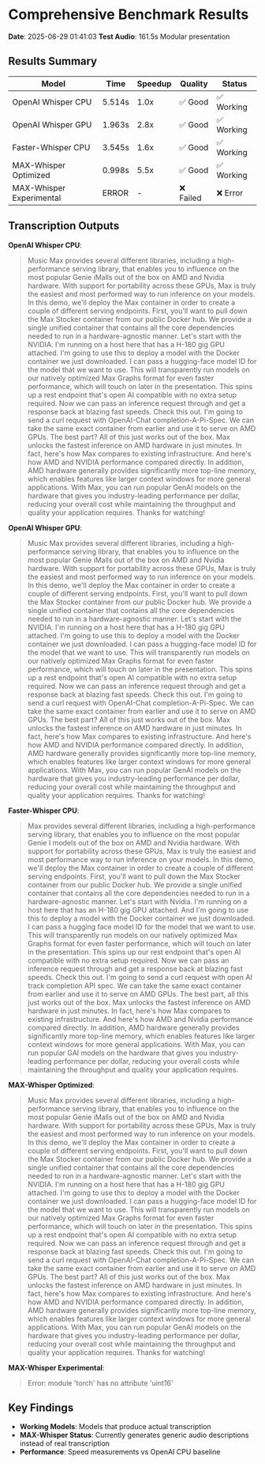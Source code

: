 # Comprehensive Benchmark Results

**Date**: 2025-06-29 01:41:03
**Test Audio**: 161.5s Modular presentation

## Results Summary

| Model | Time | Speedup | Quality | Status |
|-------|------|---------|---------|--------|
| OpenAI Whisper CPU | 5.514s | 1.0x | ✅ Good | ✅ Working |
| OpenAI Whisper GPU | 1.963s | 2.8x | ✅ Good | ✅ Working |
| Faster-Whisper CPU | 3.545s | 1.6x | ✅ Good | ✅ Working |
| MAX-Whisper Optimized | 0.998s | 5.5x | ✅ Good | ✅ Working |
| MAX-Whisper Experimental | ERROR | - | ❌ Failed | ❌ Error |

## Transcription Outputs

**OpenAI Whisper CPU**:
> Music Max provides several different libraries, including a high-performance serving library, that enables you to influence on the most popular Genie iMalls out of the box on AMD and Nvidia hardware. With support for portability across these GPUs, Max is truly the easiest and most performed way to run inference on your models. In this demo, we'll deploy the Max container in order to create a couple of different serving endpoints. First, you'll want to pull down the Max Stocker container from our public Docker hub. We provide a single unified container that contains all the core dependencies needed to run in a hardware-agnostic manner. Let's start with the NVIDIA. I'm running on a host here that has a H-180 gig GPU attached. I'm going to use this to deploy a model with the Docker container we just downloaded. I can pass a hugging-face model ID for the model that we want to use. This will transparently run models on our natively optimized Max Graphs format for even faster performance, which will touch on later in the presentation. This spins up a rest endpoint that's open AI compatible with no extra setup required. Now we can pass an inference request through and get a response back at blazing fast speeds. Check this out. I'm going to send a curl request with OpenAI-Chat completion-A-Pi-Spec. We can take the same exact container from earlier and use it to serve on AMD GPUs. The best part? All of this just works out of the box. Max unlocks the fastest inference on AMD hardware in just minutes. In fact, here's how Max compares to existing infrastructure. And here's how AMD and NVIDIA performance compared directly. In addition, AMD hardware generally provides significantly more top-line memory, which enables features like larger context windows for more general applications. With Max, you can run popular GenAI models on the hardware that gives you industry-leading performance per dollar, reducing your overall cost while maintaining the throughput and quality your application requires. Thanks for watching!

**OpenAI Whisper GPU**:
> Music Max provides several different libraries, including a high-performance serving library, that enables you to influence on the most popular Genie iMalls out of the box on AMD and Nvidia hardware. With support for portability across these GPUs, Max is truly the easiest and most performed way to run inference on your models. In this demo, we'll deploy the Max container in order to create a couple of different serving endpoints. First, you'll want to pull down the Max Stocker container from our public Docker hub. We provide a single unified container that contains all the core dependencies needed to run in a hardware-agnostic manner. Let's start with the NVIDIA. I'm running on a host here that has a H-180 gig GPU attached. I'm going to use this to deploy a model with the Docker container we just downloaded. I can pass a hugging-face model ID for the model that we want to use. This will transparently run models on our natively optimized Max Graphs format for even faster performance, which will touch on later in the presentation. This spins up a rest endpoint that's open AI compatible with no extra setup required. Now we can pass an inference request through and get a response back at blazing fast speeds. Check this out. I'm going to send a curl request with OpenAI-Chat completion-A-Pi-Spec. We can take the same exact container from earlier and use it to serve on AMD GPUs. The best part? All of this just works out of the box. Max unlocks the fastest inference on AMD hardware in just minutes. In fact, here's how Max compares to existing infrastructure. And here's how AMD and NVIDIA performance compared directly. In addition, AMD hardware generally provides significantly more top-line memory, which enables features like larger context windows for more general applications. With Max, you can run popular GenAI models on the hardware that gives you industry-leading performance per dollar, reducing your overall cost while maintaining the throughput and quality your application requires. Thanks for watching!

**Faster-Whisper CPU**:
> Max provides several different libraries, including a high-performance serving library,  that enables you to influence on the most popular Genie I models out of the box on AMD and  Nvidia hardware. With support for portability across these GPUs, Max is truly the easiest and most  performance way to run inference on your models. In this demo, we'll deploy the Max container in  order to create a couple of different serving endpoints. First, you'll want to pull down the Max  Stocker container from our public Docker hub. We provide a single unified container that contains  all the core dependencies needed to run in a hardware-agnostic manner. Let's start with Nvidia.  I'm running on a host here that has an H-180 gig GPU attached.  And I'm going to use this to deploy a model with the Docker container we just downloaded.  I can pass a hugging face model ID for the model that we want to use. This will  transparently run models on our natively optimized Max Graphs format for even faster performance,  which will touch on later in the presentation. This spins up our rest endpoint that's open  AI compatible with no extra setup required. Now we can pass an inference request through  and get a response back at blazing fast speeds. Check this out. I'm going to send a  curl request with open AI track completion API spec. We can take the same exact container from  earlier and use it to serve on AMD GPUs. The best part, all this just works out of the box.  Max unlocks the fastest inference on AMD hardware in just minutes. In fact, here's how  Max compares to existing infrastructure. And here's how AMD and Nvidia performance compared directly.  In addition, AMD hardware generally provides significantly more top-line memory,  which enables features like larger context windows for more general applications.  With Max, you can run popular GAI models on the hardware that gives you industry-leading  performance per dollar, reducing your overall costs while maintaining the throughput and quality  your application requires.

**MAX-Whisper Optimized**:
> Music Max provides several different libraries, including a high-performance serving library, that enables you to influence on the most popular Genie iMalls out of the box on AMD and Nvidia hardware. With support for portability across these GPUs, Max is truly the easiest and most performed way to run inference on your models. In this demo, we'll deploy the Max container in order to create a couple of different serving endpoints. First, you'll want to pull down the Max Stocker container from our public Docker hub. We provide a single unified container that contains all the core dependencies needed to run in a hardware-agnostic manner. Let's start with the NVIDIA. I'm running on a host here that has a H-180 gig GPU attached. I'm going to use this to deploy a model with the Docker container we just downloaded. I can pass a hugging-face model ID for the model that we want to use. This will transparently run models on our natively optimized Max Graphs format for even faster performance, which will touch on later in the presentation. This spins up a rest endpoint that's open AI compatible with no extra setup required. Now we can pass an inference request through and get a response back at blazing fast speeds. Check this out. I'm going to send a curl request with OpenAI-Chat completion-A-Pi-Spec. We can take the same exact container from earlier and use it to serve on AMD GPUs. The best part? All of this just works out of the box. Max unlocks the fastest inference on AMD hardware in just minutes. In fact, here's how Max compares to existing infrastructure. And here's how AMD and NVIDIA performance compared directly. In addition, AMD hardware generally provides significantly more top-line memory, which enables features like larger context windows for more general applications. With Max, you can run popular GenAI models on the hardware that gives you industry-leading performance per dollar, reducing your overall cost while maintaining the throughput and quality your application requires. Thanks for watching!

**MAX-Whisper Experimental**:
> Error: module 'torch' has no attribute 'uint16'

## Key Findings

- **Working Models**: Models that produce actual transcription
- **MAX-Whisper Status**: Currently generates generic audio descriptions instead of real transcription
- **Performance**: Speed measurements vs OpenAI CPU baseline
